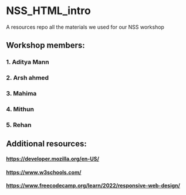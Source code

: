 # NSS_HTML_intro
A resources repo all the materials we used for our NSS workshop

## Workshop members:
### 1. Aditya Mann
### 2. Arsh ahmed
### 3. Mahima
### 4. Mithun
### 5. Rehan


## Additional resources:

#### https://developer.mozilla.org/en-US/
#### https://www.w3schools.com/
#### https://www.freecodecamp.org/learn/2022/responsive-web-design/

